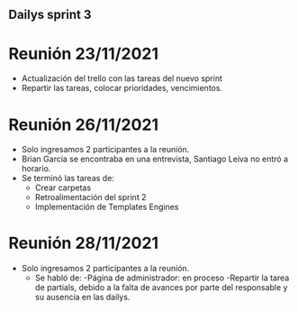 ## Dailys sprint 3
# Reunión 23/11/2021
- Actualización del trello con las tareas del nuevo sprint
- Repartir las tareas, colocar prioridades, vencimientos.

# Reunión 26/11/2021
- Solo ingresamos 2 participantes a la reunión.
- Brian García se encontraba en una entrevista, Santiago Leiva no entró a horario.
- Se terminó las tareas de:
    - Crear carpetas
    - Retroalimentación del sprint 2
    - Implementación de Templates Engines

# Reunión 28/11/2021
- Solo ingresamos 2 participantes a la reunión.
    - Se habló de:
        -Página de administrador: en proceso
        -Repartir la tarea de partials, debido a la falta de avances por parte del responsable y su ausencia en las dailys.
